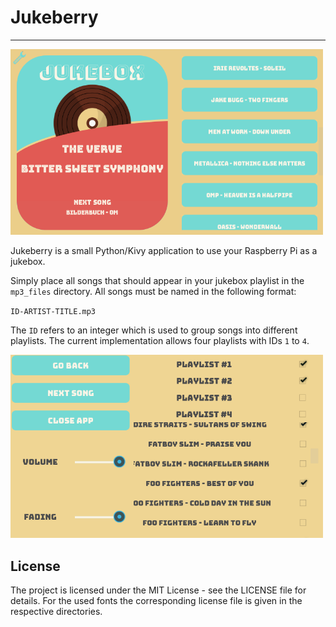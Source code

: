 # Jukeberry
---------------------------
<img src="img/sample/Main.png" alt="Jukeberry-MainMenu" width="500"/>

Jukeberry is a small Python/Kivy application to use your Raspberry Pi as a jukebox.

Simply place all songs that should appear in your jukebox playlist in the `mp3_files` directory. 
All songs must be named in the following format:

`ID-ARTIST-TITLE.mp3`

The `ID` refers to an integer which is used to group songs into different playlists. 
The current implementation allows four playlists with IDs `1` to `4`.

<img src="img/sample/Settings.png" alt="Jukeberry-SettingsMenu" width="500"/>

## License
The project is licensed under the MIT License - see the LICENSE file for details.
For the used fonts the corresponding license file is given in the respective directories.
